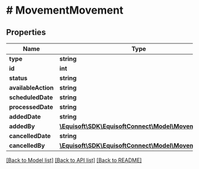 # # MovementMovement

## Properties

Name | Type | Description | Notes
------------ | ------------- | ------------- | -------------
**type** | **string** |  | [optional] 
**id** | **int** |  | [optional] 
**status** | **string** |  | [optional] 
**availableAction** | **string** |  | [optional] 
**scheduledDate** | **string** |  | [optional] 
**processedDate** | **string** |  | [optional] 
**addedDate** | **string** |  | [optional] 
**addedBy** | [**\Equisoft\SDK\EquisoftConnect\Model\MovementUser**](MovementUser.md) |  | [optional] 
**cancelledDate** | **string** |  | [optional] 
**cancelledBy** | [**\Equisoft\SDK\EquisoftConnect\Model\MovementUser**](MovementUser.md) |  | [optional] 

[[Back to Model list]](../../README.md#documentation-for-models) [[Back to API list]](../../README.md#documentation-for-api-endpoints) [[Back to README]](../../README.md)


